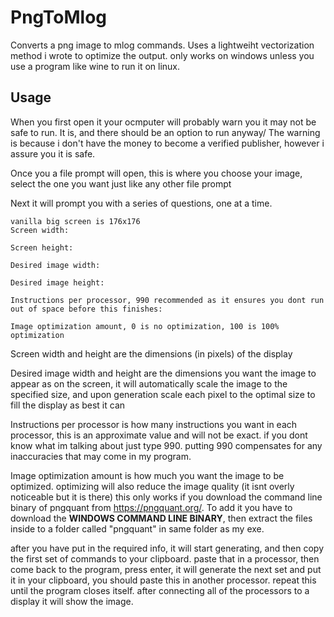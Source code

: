 # PngToMlog
Converts a png image to mlog commands. Uses a lightweiht vectorization method i wrote to optimize the output. only works on windows unless you use a program like wine to run it on linux.

## Usage
When you first open it your ocmputer will probably warn you it may not be safe to run. It is, and there should be an option to run anyway/
The warning is because i don't have the money to become a verified publisher, however i assure you it is safe.

Once you a file prompt will open, this is where you choose your image, select the one you want just like any other file prompt

Next it will prompt you with a series of questions, one at a time.
```vanilla small screen is 80x80
vanilla big screen is 176x176
Screen width:

Screen height:

Desired image width:

Desired image height:

Instructions per processor, 990 recommended as it ensures you dont run out of space before this finishes:

Image optimization amount, 0 is no optimization, 100 is 100% optimization
```

Screen width and height are the dimensions (in pixels) of the display

Desired image width and height are the dimensions you want the image to appear as on the screen, it will automatically scale the image to the specified size, and upon generation scale each pixel to the optimal size to fill the display as best it can

Instructions per processor is how many instructions you want in each processor, this is an approximate value and will not be exact. if you dont know what im talking about just type 990. putting 990 compensates for any inaccuracies that may come in my program.

Image optimization amount is how much you want the image to be optimized. optimizing will also reduce the image quality (it isnt overly noticeable but it is there) this only works if you download the command line binary of pngquant from https://pngquant.org/. To add it you have to download the **WINDOWS COMMAND LINE BINARY**, then extract the files inside to a folder called "pngquant" in same folder as my exe.

after you have put in the required info, it will start generating, and then copy the first set of commands to your clipboard. paste that in a processor, then come back to the program, press enter, it will generate the next set and put it in your clipboard, you should paste this in another processor. repeat this until the program closes itself. after connecting all of the processors to a display it will show the image.
